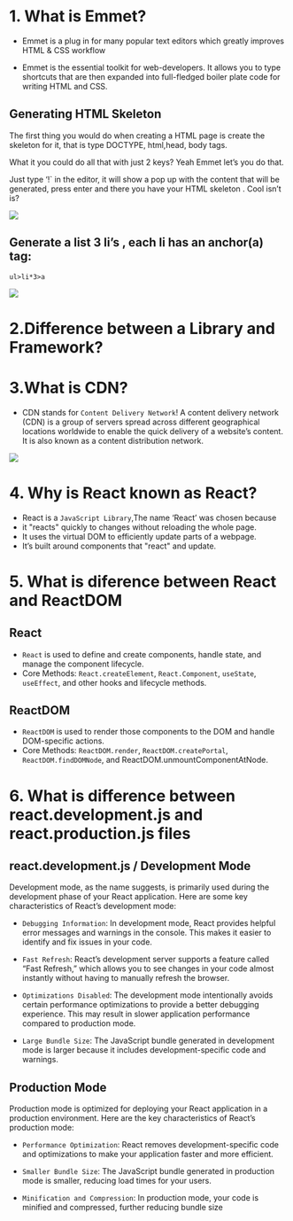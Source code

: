 # 1. What is Emmet?

* Emmet is a plug in for many popular text editors which greatly improves HTML & CSS workflow

* Emmet is the essential toolkit for web-developers. It allows you
to type shortcuts that are then expanded into full-fledged boiler plate code for writing HTML and CSS.



## Generating HTML Skeleton
The first thing you would do when creating a HTML page is create the skeleton for it, that is type DOCTYPE, html,head, body tags.

What it you could do all that with just 2 keys? Yeah Emmet let’s you do that.

Just type ‘!` in the editor, it will show a pop up with the content that will be generated, press enter and there you have your HTML skeleton . Cool isn’t is?

<img src="https://miro.medium.com/v2/resize:fit:1100/format:webp/1*wgJno5JeA8C6HqiMUd7Uig.png">

## Generate a list 3 li’s , each li has an anchor(a) tag:
``` 
ul>li*3>a 
```
<img src="https://miro.medium.com/v2/resize:fit:1400/format:webp/1*amQIRkLG-M6faa3zs0F5kg.png">

# 2.Difference between a Library and Framework?
# 3.What is CDN?
* CDN stands for `Content Delivery Network`!
A content delivery network (CDN) is a group of servers spread across different geographical locations worldwide to enable the quick delivery of a website’s content. It is also known as a content distribution network.
<img src="https://miro.medium.com/v2/resize:fit:1100/format:webp/1*aRlozFzadEGW-xRHsACY0w.jpeg">

# 4. Why is React known as React?
* React is a `JavaScript Library`,The name ‘React’ was chosen
because 
* it "reacts" quickly to changes without reloading the whole page.
* It uses the virtual DOM to efficiently update parts of a webpage.
* It’s built around components that "react" and update.

# 5. What is diference between React and ReactDOM
## React
* `React` is used to define and create components, handle state, and manage the component lifecycle. 
* Core Methods: `React.createElement`, `React.Component`, `useState`, `useEffect`, and other hooks and lifecycle methods.
## ReactDOM

* `ReactDOM` is used to render those components to the DOM and handle DOM-specific actions.
* Core Methods: `ReactDOM.render`, `ReactDOM.createPortal`, `ReactDOM.findDOMNode`, and ReactDOM.unmountComponentAtNode.
# 6. What is difference between react.development.js and react.production.js files
## react.development.js / Development Mode
Development mode, as the name suggests, is primarily used during the development phase of your React application. Here are some key characteristics of React’s development mode:
* `Debugging Information`: In development mode, React provides helpful error messages and warnings in the console. This makes it easier to identify and fix issues in your code.

* `Fast Refresh`: React’s development server supports a feature called “Fast Refresh,” which allows you to see changes in your code almost instantly without having to manually refresh the browser.

* `Optimizations Disabled`: The development mode intentionally avoids certain performance optimizations to provide a better debugging experience. This may result in slower application performance compared to production mode.

* `Large Bundle Size`: The JavaScript bundle generated in development mode is larger because it includes development-specific code and warnings.

## Production Mode
Production mode is optimized for deploying your React application in a production environment. Here are the key characteristics of React’s production mode:
* `Performance Optimization`: React removes development-specific code and optimizations to make your application faster and more efficient.

* `Smaller Bundle Size`: The JavaScript bundle generated in production mode is smaller, reducing load times for your users.

* `Minification and Compression`: In production mode, your code is minified and compressed, further reducing bundle size